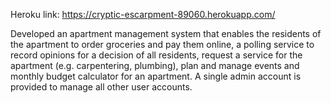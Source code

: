 
Heroku link: https://cryptic-escarpment-89060.herokuapp.com/

Developed an apartment management system that enables the residents of the apartment to order groceries and pay them online, a polling service to record opinions for a decision of all residents, request a service for the apartment (e.g. carpentering, plumbing), plan and manage events and monthly budget calculator for an apartment. A single admin account is provided to manage all other user accounts. 
